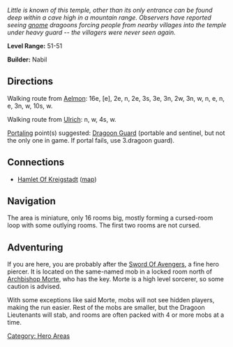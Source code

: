 *Little is known of this temple, other than its only entrance can be
found deep within a cave high in a mountain range. Observers have
reported seeing [gnome](Gnomes "wikilink") dragoons forcing people from
nearby villages into the temple under heavy guard -- the villagers were
never seen again.*

**Level Range:** 51-51

**Builder:** Nabil

## Directions

Walking route from [Aelmon](Aelmon "wikilink"): 16e, \[e\], 2e, n, 2e,
3s, 3e, 3n, 2w, 3n, w, n, e, n, e, 3n, w, 10s, w.

Walking route from [Ulrich](Ulrich "wikilink"): n, w, 4s, w.

[Portaling](Portal "wikilink") point(s) suggested: [Dragoon
Guard](Dragoon_Guard "wikilink") (portable and sentinel, but not the
only one in game. If portal fails, use 3.dragoon guard).

## Connections

-   [Hamlet Of Kreigstadt](:Category:Hamlet_Of_Kreigstadt "wikilink")
    ([map](Hamlet_Of_Kreigstadt_Map "wikilink"))

## Navigation

The area is miniature, only 16 rooms big, mostly forming a cursed-room
loop with some outlying rooms. The first two rooms are not cursed.

## Adventuring

If you are here, you are probably after the [Sword Of
Avengers](Sword_Of_Avengers "wikilink"), a fine hero piercer. It is
located on the same-named mob in a locked room north of [Archbishop
Morte](Archbishop_Morte "wikilink"), who has the key. Morte is a high
level sorcerer, so some caution is advised.

With some exceptions like said Morte, mobs will not see hidden players,
making the run easier. Rest of the mobs are smaller, but the Dragoon
Lieutenants will stab, and rooms are often packed with 4 or more mobs at
a time.

[Category: Hero Areas](Category:_Hero_Areas "wikilink")
